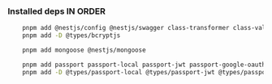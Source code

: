 ### Installed deps **IN ORDER**

```bash
    pnpm add @nestjs/config @nestjs/swagger class-transformer class-validator bcryptjs
    pnpm add -D @types/bcryptjs
```

```bash
    pnpm add mongoose @nestjs/mongoose
```

```bash
    pnpm add passport passport-local passport-jwt passport-google-oauth20 @nestjs/passport @nestjs/jwt cookie-parser
    pnpm add -D @types/passport-local @types/passport-jwt @types/passport-google-oauth20
```
